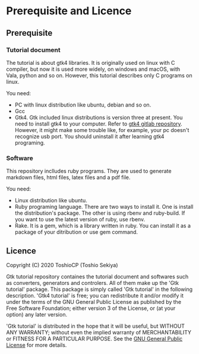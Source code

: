 # Prerequisite and Licence

## Prerequisite

### Tutorial document

The tutorial is about gtk4 libraries.
It is originally used on linux with C compiler, but now it is used more widely, on windows and macOS, with Vala, python and so on.
However, this tutorial describes only C programs on linux.

You need:

- PC with linux distribution like ubuntu, debian and so on.
- Gcc
- Gtk4. Gtk included linux distributions is version three at present.
You need to install gtk4 to your computer.
Refer to [gtk4 gitlab repository](https://gitlab.gnome.org/GNOME/gtk).
However, it might make some trouble like, for example, your pc doesn't recognize usb port.
You should uninstall it after learning gtk4 programing.

### Software

This repository inclludes ruby programs.
They are used to generate markdown files, html files, latex files and a pdf file.

You need:

- Linux distribution like ubuntu.
- Ruby programing language.
There are two ways to install it.
One is install the distribution's package.
The other is using rbenv and ruby-build.
If you want to use the latest version of ruby, use rbenv.
- Rake.
It is a gem, which is a library written in ruby.
You can install it as a package of your ditribution or use gem command.

## Licence

Copyright (C) 2020  ToshioCP (Toshio Sekiya)

Gtk tutorial repository containes the tutorial document and softwares such as converters, generators and controlers.
All of them make up the 'Gtk tutorial' package.
This package is simply called 'Gtk tutorial' in the following description.
'Gtk4 tutorial' is free; you can redistribute it and/or modify it under the terms of the GNU General Public License
as published by the Free Software Foundation; either version 3 of the License, or (at your option) any later version.

'Gtk tutorial' is distributed in the hope that it will be useful,
but WITHOUT ANY WARRANTY; without even the implied warranty of MERCHANTABILITY or FITNESS FOR A PARTICULAR PURPOSE.
See the [GNU General Public License](https://www.gnu.org/licenses/gpl-3.0.html) for more details.

